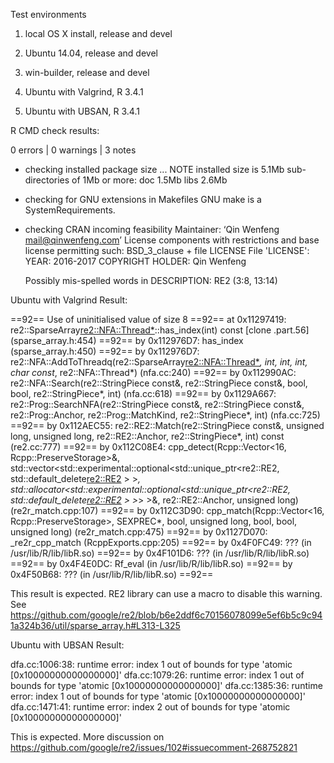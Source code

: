 Test environments

1. local OS X install, release and devel

2. Ubuntu 14.04, release and devel

3. win-builder, release and devel

4. Ubuntu with Valgrind, R 3.4.1

5. Ubuntu with UBSAN, R 3.4.1

R CMD check results:

0 errors | 0 warnings | 3 notes

* checking installed package size ... NOTE
  installed size is  5.1Mb
  sub-directories of 1Mb or more:
    doc    1.5Mb
    libs   2.6Mb

* checking for GNU extensions in Makefiles
  GNU make is a SystemRequirements.

* checking CRAN incoming feasibility
  Maintainer: ‘Qin Wenfeng <mail@qinwenfeng.com>’
  License components with restrictions and base license 
  permitting such:
  BSD_3_clause + file LICENSE
  File 'LICENSE':
  YEAR: 2016-2017
  COPYRIGHT HOLDER: Qin Wenfeng
  
  Possibly mis-spelled words in DESCRIPTION:
     RE2 (3:8, 13:14)


Ubuntu with Valgrind Result:

==92== Use of uninitialised value of size 8
==92==    at 0x11297419: re2::SparseArray<re2::NFA::Thread*>::has_index(int) const [clone .part.56] (sparse_array.h:454)
==92==    by 0x112976D7: has_index (sparse_array.h:450)
==92==    by 0x112976D7: re2::NFA::AddToThreadq(re2::SparseArray<re2::NFA::Thread*>*, int, int, int, char const*, re2::NFA::Thread*) (nfa.cc:240)
==92==    by 0x112990AC: re2::NFA::Search(re2::StringPiece const&, re2::StringPiece const&, bool, bool, re2::StringPiece*, int) (nfa.cc:618)
==92==    by 0x1129A667: re2::Prog::SearchNFA(re2::StringPiece const&, re2::StringPiece const&, re2::Prog::Anchor, re2::Prog::MatchKind, re2::StringPiece*, int) (nfa.cc:725)
==92==    by 0x112AEC55: re2::RE2::Match(re2::StringPiece const&, unsigned long, unsigned long, re2::RE2::Anchor, re2::StringPiece*, int) const (re2.cc:777)
==92==    by 0x112C08E4: cpp_detect(Rcpp::Vector<16, Rcpp::PreserveStorage>&, std::vector<std::experimental::optional<std::unique_ptr<re2::RE2, std::default_delete<re2::RE2> > >*, std::allocator<std::experimental::optional<std::unique_ptr<re2::RE2, std::default_delete<re2::RE2> > >*> >&, re2::RE2::Anchor, unsigned long) (re2r_match.cpp:107)
==92==    by 0x112C3D90: cpp_match(Rcpp::Vector<16, Rcpp::PreserveStorage>, SEXPREC*, bool, unsigned long, bool, bool, unsigned long) (re2r_match.cpp:475)
==92==    by 0x1127D070: _re2r_cpp_match (RcppExports.cpp:205)
==92==    by 0x4F0FC49: ??? (in /usr/lib/R/lib/libR.so)
==92==    by 0x4F101D6: ??? (in /usr/lib/R/lib/libR.so)
==92==    by 0x4F4E0DC: Rf_eval (in /usr/lib/R/lib/libR.so)
==92==    by 0x4F50B68: ??? (in /usr/lib/R/lib/libR.so)
==92==

This result is expected. RE2 library can use a macro to disable this warning. See  https://github.com/google/re2/blob/b6e2ddf6c70156078099e5ef6b5c9c941a324b36/util/sparse_array.h#L313-L325


Ubuntu with UBSAN Result:

   dfa.cc:1006:38: runtime error: index 1 out of bounds for type 'atomic [0x10000000000000000]'
   dfa.cc:1079:26: runtime error: index 1 out of bounds for type 'atomic [0x10000000000000000]'
   dfa.cc:1385:36: runtime error: index 1 out of bounds for type 'atomic [0x10000000000000000]'
   dfa.cc:1471:41: runtime error: index 2 out of bounds for type 'atomic [0x10000000000000000]'

This is expected. More discussion on  https://github.com/google/re2/issues/102#issuecomment-268752821
